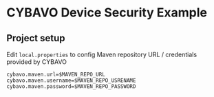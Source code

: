 # CYBAVO Device Security Example

## Project setup

Edit `local.properties` to config Maven repository URL / credentials provided by CYBAVO

```
cybavo.maven.url=$MAVEN_REPO_URL
cybavo.maven.username=$MAVEN_REPO_USRENAME
cybavo.maven.password=$MAVEN_REPO_PASSWORD
```

